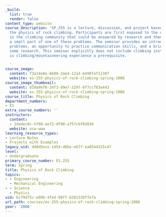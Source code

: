 ```yaml
---
_build:
  list: true
  render: false
content_type: website
course_description: 'SP.255 is a lecture, discussion, and project based seminar about
  the physics of rock climbing. Participants are first exposed to the unsolved problems
  in the climbing community that could be answered by research and then asked to solve
  a small part of one of these problems. The seminar provides an introduction to engineering
  problems, an opportunity to practice communication skills, and a brief stab at doing
  some research. This seminar explicitly does not include climbing instruction nor
  is climbing/mountaineering experience a prerequisite.

  '
course_image:
  content: f3a14e8e-6609-3ae4-12a3-6490fef12387
  website: es-255-physics-of-rock-climbing-spring-2006
course_image_thumbnail:
  content: 619a46f6-34f3-d9e7-3297-8f7ccf83e443
  website: es-255-physics-of-rock-climbing-spring-2006
course_title: Physics of Rock Climbing
department_numbers:
- ES
extra_course_numbers: ''
instructors:
  content:
  - 2da4ec0c-5f68-ee72-df98-a757cbf82016
  website: ocw-www
learning_resource_types:
- Lecture Notes
- Projects with Examples
legacy_uid: d40d5ece-1d54-d6be-e67f-ea0544325c47
level:
- Undergraduate
primary_course_number: ES.255
term: Spring
title: Physics of Rock Climbing
topics:
- - Engineering
  - Mechanical Engineering
- - Science
  - Physics
uid: bcf9d75c-e09b-4fed-98ff-b361339ffe7a
url_path: courses/es-255-physics-of-rock-climbing-spring-2006
year: '2006'
---
```

